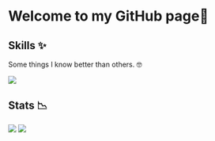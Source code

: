 # Welcome to my GitHub page👋

## Skills ✨

Some things I know better than others. 🤓

<div>
    <img src="https://skills-icons.vercel.app/api/icons?i=c,cpp,cmake,python,qtwidgets,java,kotlin,gradle,js,ts,html,css,vite,vitepress,npm,git,md,svg,docker,github,windows,powershell,vscode,visualstudio,pycharm,intellijidea,androidstudio&perline=10"/>
    <!-- Old Icons <img src="https://skillicons.dev/icons?i=c,cpp,cmake,py,qt,java,kotlin,gradle,js,ts,html,css,vite,npm,git,md,svg,docker,github,windows,powershell,vscode,visualstudio,pycharm,idea,androidstudio&theme=dark&perline=10"/> -->
</div>

## Stats 📉

<div>  
  <img src="https://github-readme-stats.vercel.app/api?username=Fa1ki&show_icons=true&bg_color=151b23&text_color=DEE1E5&title_color=4493f8&border_color=37434F&hide_border=true" />
  <img src="https://github-readme-stats.vercel.app/api/top-langs/?username=Fa1ki&layout=compact&hide=html,cmake&bg_color=151b23&text_color=DEE1E5&title_color=4493f8&border_color=37434F&hide_border=true" />
</div> 


<!---
Fa1ki/Fa1ki is a ✨ special ✨ repository because its `README.md` (this file) appears on your GitHub profile.
You can click the Preview link to take a look at your changes.
--->
